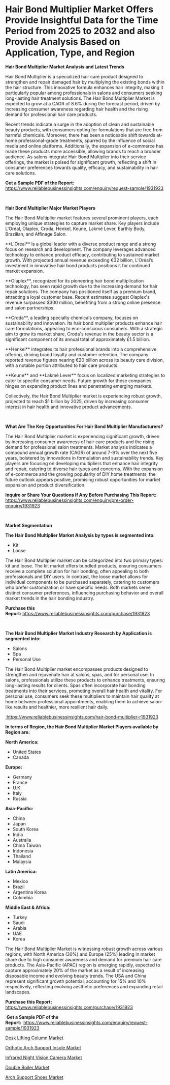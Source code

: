 <p><h1>Hair Bond Multiplier Market Offers Provide Insightful Data for the Time Period from 2025 to 2032 and also Provide Analysis Based on Application, Type, and Region</h1></p><p><strong>Hair Bond Multiplier Market Analysis and Latest Trends</strong></p>
<p><p>Hair Bond Multiplier is a specialized hair care product designed to strengthen and repair damaged hair by multiplying the existing bonds within the hair structure. This innovative formula enhances hair integrity, making it particularly popular among professionals in salons and consumers seeking long-lasting hair treatment solutions. The Hair Bond Multiplier Market is expected to grow at a CAGR of 8.6% during the forecast period, driven by increasing consumer awareness regarding hair health and the rising demand for professional hair care products.</p><p>Recent trends indicate a surge in the adoption of clean and sustainable beauty products, with consumers opting for formulations that are free from harmful chemicals. Moreover, there has been a noticeable shift towards at-home professional-grade treatments, spurred by the influence of social media and online platforms. Additionally, the expansion of e-commerce has made these products more accessible, allowing brands to reach a broader audience. As salons integrate Hair Bond Multiplier into their service offerings, the market is poised for significant growth, reflecting a shift in consumer preferences towards quality, efficacy, and sustainability in hair care solutions.</p></p>
<p><strong>Get a Sample PDF of the Report:&nbsp;</strong> <a href="https://www.reliablebusinessinsights.com/enquiry/request-sample/1931923?utm_campaign=100&utm_medium=2&utm_source=Github&utm_content=ia&utm_term=05042025&utm_id=hair-bond-multiplier">https://www.reliablebusinessinsights.com/enquiry/request-sample/1931923</a></p>
<p>&nbsp;</p>
<p><strong>Hair Bond Multiplier Major Market Players</strong></p>
<p><p>The Hair Bond Multiplier market features several prominent players, each employing unique strategies to capture market share. Key players include L'Oréal, Olaplex, Croda, Henkel, Keune, Lakmé Lever, Earthly Body, Brazilian, and Affinage Salon.</p><p>**L'Oréal** is a global leader with a diverse product range and a strong focus on research and development. The company leverages advanced technology to enhance product efficacy, contributing to sustained market growth. With projected annual revenue exceeding €32 billion, L'Oréal’s investment in innovative hair bond products positions it for continued market expansion.</p><p>**Olaplex**, recognized for its pioneering hair bond multiplication technology, has seen rapid growth due to the increasing demand for hair repair solutions. The company has positioned itself as a premium brand, attracting a loyal customer base. Recent estimates suggest Olaplex's revenue surpassed $300 million, benefiting from a strong online presence and salon partnerships.</p><p>**Croda**, a leading specialty chemicals company, focuses on sustainability and innovation. Its hair bond multiplier products enhance hair care formulations, appealing to eco-conscious consumers. With a strategic aim to grow its market share, Croda's revenue in the beauty sector is a significant component of its annual total of approximately £1.5 billion.</p><p>**Henkel** integrates its hair professional brands into a comprehensive offering, driving brand loyalty and customer retention. The company reported revenue figures nearing €20 billion across its beauty care division, with a notable portion attributed to hair care products.</p><p>**Keune** and **Lakmé Lever** focus on localized marketing strategies to cater to specific consumer needs. Future growth for these companies hinges on expanding product lines and penetrating emerging markets. </p><p>Collectively, the Hair Bond Multiplier market is experiencing robust growth, projected to reach $1 billion by 2025, driven by increasing consumer interest in hair health and innovative product advancements.</p></p>
<p>&nbsp;</p>
<p><strong>What Are The Key Opportunities For Hair Bond Multiplier Manufacturers?</strong></p>
<p><p>The Hair Bond Multiplier market is experiencing significant growth, driven by increasing consumer awareness of hair care products and the rising demand for professional salon treatments. Market analysis indicates a compound annual growth rate (CAGR) of around 7-9% over the next five years, bolstered by innovations in formulation and sustainability trends. Key players are focusing on developing multipliers that enhance hair integrity and repair, catering to diverse hair types and concerns. With the expansion of e-commerce and the growing popularity of DIY home treatments, the future outlook appears positive, promising robust opportunities for market expansion and product diversification.</p></p>
<p><strong>Inquire or Share Your Questions If Any Before Purchasing This Report:</strong> <a href="https://www.reliablebusinessinsights.com/enquiry/pre-order-enquiry/1931923?utm_campaign=100&utm_medium=2&utm_source=Github&utm_content=ia&utm_term=05042025&utm_id=hair-bond-multiplier">https://www.reliablebusinessinsights.com/enquiry/pre-order-enquiry/1931923</a></p>
<p>&nbsp;</p>
<p><strong>Market Segmentation</strong></p>
<p><strong>The Hair Bond Multiplier Market Analysis by types is segmented into:</strong></p>
<p><ul><li>Kit</li><li>Loose</li></ul></p>
<p><p>The Hair Bond Multiplier market can be categorized into two primary types: kit and loose. The kit market offers bundled products, ensuring consumers receive a complete solution for hair bonding, often appealing to both professionals and DIY users. In contrast, the loose market allows for individual components to be purchased separately, catering to customers who prefer customization or have specific needs. Both markets serve distinct consumer preferences, influencing purchasing behavior and overall market trends in the hair bonding industry.</p></p>
<p><strong>Purchase this Report:&nbsp;</strong><a href="https://www.reliablebusinessinsights.com/purchase/1931923?utm_campaign=100&utm_medium=2&utm_source=Github&utm_content=ia&utm_term=05042025&utm_id=hair-bond-multiplier">https://www.reliablebusinessinsights.com/purchase/1931923</a></p>
<p>&nbsp;</p>
<p><strong>The Hair Bond Multiplier Market Industry Research by Application is segmented into:</strong></p>
<p><ul><li>Salons</li><li>Spa</li><li>Personal Use</li></ul></p>
<p><p>The Hair Bond Multiplier market encompasses products designed to strengthen and rejuvenate hair at salons, spas, and for personal use. In salons, professionals utilize these products to enhance treatments, ensuring long-lasting results for clients. Spas often incorporate hair bonding treatments into their services, promoting overall hair health and vitality. For personal use, consumers seek these multipliers to maintain hair quality at home between professional appointments, enabling them to achieve salon-like results and healthier, more resilient hair daily.</p></p>
<p><a href="https://www.reliablebusinessinsights.com/hair-bond-multiplier-r1931923?utm_campaign=100&utm_medium=2&utm_source=Github&utm_content=ia&utm_term=05042025&utm_id=hair-bond-multiplier">&nbsp;https://www.reliablebusinessinsights.com/hair-bond-multiplier-r1931923</a></p>
<p><strong>In terms of Region, the Hair Bond Multiplier Market Players available by Region are:</strong></p>
<p>
    <p> <strong> North America: </strong>
        <ul>
            <li>United States</li>
            <li>Canada</li>
        </ul>
        </p> 
    <p> <strong> Europe: </strong>
        <ul>
            <li>Germany</li>
            <li>France</li>
            <li>U.K.</li>
            <li>Italy</li>
            <li>Russia</li>
        </ul>
        </p> 
    <p> <strong> Asia-Pacific: </strong>
        <ul>
            <li>China</li>
            <li>Japan</li>
            <li>South Korea</li>
            <li>India</li>
            <li>Australia</li>
            <li>China Taiwan</li>
            <li>Indonesia</li>
            <li>Thailand</li>
            <li>Malaysia</li>
        </ul>
        </p> 
    <p> <strong> Latin America: </strong>
        <ul>
            <li>Mexico</li>
            <li>Brazil</li>
            <li>Argentina Korea</li>
            <li>Colombia</li>
        </ul>
        </p> 
    <p> <strong> Middle East & Africa: </strong>
        <ul>
            <li>Turkey</li>
            <li>Saudi</li>
            <li>Arabia</li>
            <li>UAE</li>
            <li>Korea</li>
        </ul>
    </p>
    </p>
<p><p>The Hair Bond Multiplier Market is witnessing robust growth across various regions, with North America (30%) and Europe (25%) leading in market share due to high consumer awareness and demand for premium hair care products. The Asia-Pacific (APAC) region is emerging rapidly, expected to capture approximately 20% of the market as a result of increasing disposable income and evolving beauty trends. The USA and China represent significant growth potential, accounting for 15% and 10% respectively, reflecting evolving aesthetic preferences and expanding retail landscapes.</p></p>
<p><strong>Purchase this Report: </strong><a href="https://www.reliablebusinessinsights.com/purchase/1931923?utm_campaign=100&utm_medium=2&utm_source=Github&utm_content=ia&utm_term=05042025&utm_id=hair-bond-multiplier">https://www.reliablebusinessinsights.com/purchase/1931923</a></p>
<p>&nbsp;<strong>Get a Sample PDF of the Report:&nbsp;&nbsp;</strong><a href="https://www.reliablebusinessinsights.com/enquiry/request-sample/1931923?utm_campaign=100&utm_medium=2&utm_source=Github&utm_content=ia&utm_term=05042025&utm_id=hair-bond-multiplier">https://www.reliablebusinessinsights.com/enquiry/request-sample/1931923</a></p>
<p><strong></strong></p>
<p><p><a href="https://github.com/gripeluigstt/Market-Research-Report-List-1/blob/main/desk-lifting-column-market.md?utm_campaign=100&utm_medium=2&utm_source=Github&utm_content=ia&utm_term=05042025&utm_id=hair-bond-multiplier">Desk Lifting Column Market</a></p><p><a href="https://github.com/rvadencho/Market-Research-Report-List-1/blob/main/orthotic-arch-support-insole-market.md?utm_campaign=100&utm_medium=2&utm_source=Github&utm_content=ia&utm_term=05042025&utm_id=hair-bond-multiplier">Orthotic Arch Support Insole Market</a></p><p><a href="https://github.com/minakibanov/Market-Research-Report-List-1/blob/main/infrared-night-vision-camera-market.md?utm_campaign=100&utm_medium=2&utm_source=Github&utm_content=ia&utm_term=05042025&utm_id=hair-bond-multiplier">Infrared Night Vision Camera Market</a></p><p><a href="https://github.com/obajimlaweh59/Market-Research-Report-List-1/blob/main/double-boiler-market.md?utm_campaign=100&utm_medium=2&utm_source=Github&utm_content=ia&utm_term=05042025&utm_id=hair-bond-multiplier">Double Boiler Market</a></p><p><a href="https://github.com/muoioconzej8/Market-Research-Report-List-1/blob/main/arch-support-shoes-market.md?utm_campaign=100&utm_medium=2&utm_source=Github&utm_content=ia&utm_term=05042025&utm_id=hair-bond-multiplier">Arch Support Shoes Market</a></p></p>